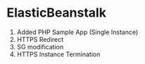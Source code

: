 # ElasticBeanstalk
1. Added PHP Sample App (Single Instance)
  1. HTTPS Redirect
  2. SG modification
  3. HTTPS Instance Termination
